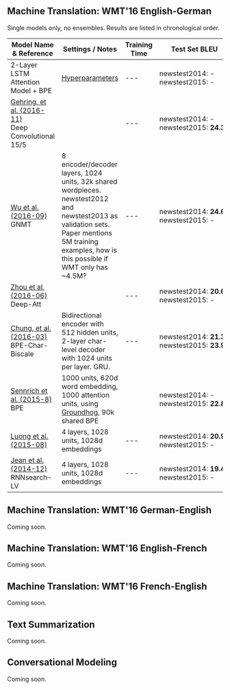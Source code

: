 ## Machine Translation: WMT'16 English-German

Single models only, no ensembles. Results are listed in chronological order.

| Model Name & Reference | Settings / Notes| Training Time | Test Set BLEU | Downloads |
| --- | --- | --- | --- | --- |
| 2-Layer LSTM Attention Model + BPE | [Hyperparameters]() | --- | newstest2014: - </br> newstest2015: - | [Model]() <br/> [Data]() | --- |
| [Gehring, et al. (2016-11)](https://arxiv.org/abs/1611.02344) <br/> Deep Convolutional 15/5 | | --- | newstest2014: - <br/> newstest2015: **24.3** | --- |  --- |
| [Wu et al. (2016-09)](https://arxiv.org/abs/1609.08144) <br/> GNMT | 8 encoder/decoder layers, 1024 units, 32k shared wordpieces. newstest2012 and newstest2013 as validation sets. Paper mentions 5M training examples, how is this possible if WMT only has ~4.5M? | --- |  newstest2014:&nbsp;**24.61** <br/>newstest2015: -| --- |
| [Zhou et al. (2016-06)](https://arxiv.org/abs/1606.04199) <br/> Deep-Att |  | --- | newstest2014: **20.6** <br/> newstest2015: - | --- | --- |
| [Chung, et al. (2016-03)](https://arxiv.org/abs/1603.06147v4) <br/> BPE-Char-Biscale | Bidirectional encoder with 512 hidden units, 2-layer char-level decoder with 1024 units per layer. GRU.  | --- |  newstest2014: **21.3** </br> newstest2015: **23.9** | --- |    --- |
| [Sennrich et al. (2015-8)](https://arxiv.org/abs/1508.07909) <br/> BPE | 1000 units, 620d word embedding, 1000 attention units, using [Groundhog](https://github.com/sebastien-j/LV_groundhog), 90k shared BPE | | newstest2014: - <br/>newstest2015: **22.8** | --- | --- |
| [Luong et al. (2015-08)](https://arxiv.org/abs/1508.04025) | 4 layers, 1028 units, 1028d embeddings | --- | newstest2014: **20.9** <br/> newstest2015: - | --- | --- |
| [Jean et al. (2014-12)](https://arxiv.org/abs/1412.2007) <br/> RNNsearch-LV | 4 layers, 1028 units, 1028d embeddings | --- | newstest2014: **19.4** <br/> newstest2015: - | --- | --- |



## Machine Translation: WMT'16 German-English

Coming soon.


## Machine Translation: WMT'16 English-French

Coming soon.


## Machine Translation: WMT'16 French-English

Coming soon.


## Text Summarization

Coming soon.


## Conversational Modeling

Coming soon.